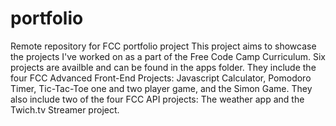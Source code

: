 # portfolio
Remote repository for FCC portfolio project
This project aims to showcase the projects I've worked on as a part of the Free Code Camp Curriculum. Six projects are availble
and can be found in the apps folder. They include the four FCC Advanced Front-End Projects: Javascript Calculator, Pomodoro Timer,
Tic-Tac-Toe one and two player game, and the Simon Game. They also include two of the four FCC API projects: The weather app and the 
Twich.tv Streamer project. 
